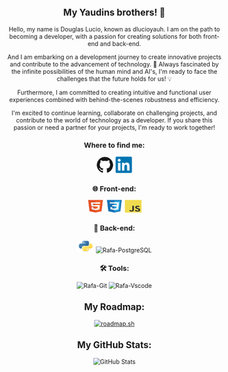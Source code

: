 <h2 align="center">My Yaudins brothers! 👋</h2>

<p align="center">Hello, my name is Douglas Lucio, known as dlucioyauh. I am on the path to becoming a developer, with a passion for creating solutions for both front-end and back-end.</p>

<p align="center">And I am embarking on a development journey to create innovative projects and contribute to the advancement of technology. 🚀 Always fascinated by the infinite possibilities of the human mind and AI's, I'm ready to face the challenges that the future holds for us! 💡</p>

<p align="center">Furthermore, I am committed to creating intuitive and functional user experiences combined with behind-the-scenes robustness and efficiency.</p>

<p align="center">I'm excited to continue learning, collaborate on challenging projects, and contribute to the world of technology as a developer. If you share this passion or need a partner for your projects, I'm ready to work together!</p>

<h3 align="center">Where to find me:</h3>

<p align="center">
  <a href="https://github.com/dlucioyauh"><img alt="GitHub" height="40" width="40" src="https://raw.githubusercontent.com/devicons/devicon/master/icons/github/github-original.svg"></a>
  <a href="https://www.linkedin.com/in/douglaslucio/"><img alt="LinkedIn" height="40" width="40" src="https://raw.githubusercontent.com/devicons/devicon/master/icons/linkedin/linkedin-original.svg"></a>
</p>

<h3 align="center">🌐 Front-end:</h3>

<p align="center">
  <img alt="Rafa-HTML" height="30" width="40" src="https://raw.githubusercontent.com/devicons/devicon/master/icons/html5/html5-original.svg">
  <img alt="Rafa-CSS" height="30" width="40" src="https://raw.githubusercontent.com/devicons/devicon/master/icons/css3/css3-original.svg">
  <img alt="Rafa-JavaScript" height="30" width="40" src="https://raw.githubusercontent.com/devicons/devicon/master/icons/javascript/javascript-original.svg">
</p>

<h3 align="center">🐍 Back-end:</h3>

<p align="center">
  <img alt="Rafa-Python" height="30" width="40" src="https://raw.githubusercontent.com/devicons/devicon/master/icons/python/python-original.svg">
  <img alt="Rafa-PostgreSQL" height="30" width="40" src="https://cdn.jsdelivr.net/gh/devicons/devicon/icons/postgresql/postgresql-original-wordmark.svg">
</p>

<h3 align="center">🛠️ Tools:</h3>

<p align="center">
  <img alt="Rafa-Git" height="30" width="40" src="https://cdn.jsdelivr.net/gh/devicons/devicon/icons/git/git-original-wordmark.svg">
  <img alt="Rafa-Vscode" height="30" width="40" src="https://cdn.jsdelivr.net/gh/devicons/devicon/icons/vscode/vscode-original-wordmark.svg">
</p>

<h2 align="center">My Roadmap:</h2>

<p align="center">
  <a href="https://roadmap.sh"><img src="https://roadmap.sh/card/wide/6611b2eada1671f98630bbcd?variant=dark" alt="roadmap.sh"></a>
</p>

<h2 align="center">My GitHub Stats:</h2>

<p align="center">
  <img src="https://github-readme-stats.vercel.app/api?username=dlucioyauh&show_icons=true&hide=contribs,prs&cache_seconds=86400&theme=gruvbox_light" alt="GitHub Stats">
</p>



